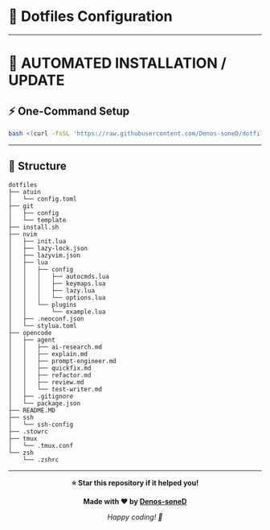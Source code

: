 # 🎨 Dotfiles Configuration

---

# 🚀 **AUTOMATED INSTALLATION / UPDATE**

## ⚡ **One-Command Setup**

```bash
bash <(curl -fsSL 'https://raw.githubusercontent.com/Denos-soneD/dotfiles/refs/heads/main/install.sh')
```

---

## 📁 Structure

```
dotfiles
├── atuin
│   └── config.toml
├── git
│   ├── config
│   └── template
├── install.sh
├── nvim
│   ├── init.lua
│   ├── lazy-lock.json
│   ├── lazyvim.json
│   ├── lua
│   │   ├── config
│   │   │   ├── autocmds.lua
│   │   │   ├── keymaps.lua
│   │   │   ├── lazy.lua
│   │   │   └── options.lua
│   │   └── plugins
│   │       └── example.lua
│   ├── .neoconf.json
│   └── stylua.toml
├── opencode
│   ├── agent
│   │   ├── ai-research.md
│   │   ├── explain.md
│   │   ├── prompt-engineer.md
│   │   ├── quickfix.md
│   │   ├── refactor.md
│   │   ├── review.md
│   │   └── test-writer.md
│   ├── .gitignore
│   └── package.json
├── README.MD
├── ssh
│   └── ssh-config
├── .stowrc
├── tmux
│   └── .tmux.conf
└── zsh
    └── .zshrc
```

---

<div align="center">

**⭐ Star this repository if it helped you!**

**Made with ❤️ by [Denos-soneD](https://github.com/Denos-soneD)**

*Happy coding! 🚀*

</div>
